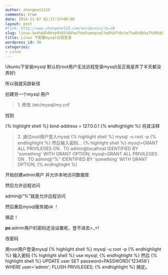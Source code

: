 ```yaml
---
author: zhangman1123
comments: true
date: 2014-11-07 02:37:37+00:00
layout: post
#link: http://www.zhangman523.com/wordpress/?p=30
slug: linux-%e4%b8%8b%e9%85%8d%e7%bd%aemysql%e8%bf%9c%e7%a8%8b%e7%99%bb%e5%bd%95
title: Linux 下配置mysql远程登录
wordpress_id: 30
categories:
- Linux
---
```


Ubuntu下安装mysql 默认的root用户无法远程登录mysql(反正我是弄了半天都没弄好)

所以我就另辟新径

创建另一个mysql 用户

>1\. 修改 /etc/mysql/my.cnf

找到 

{% highlight shell %}
bind-address = 127.0.0.1
{% endhighlight %}
将其注释

>2\. 通过root用户登入mysql
{% highlight shell %}
mysql -u root -p
{% endhighlight %}
然后输入密码...
{% highlight shell %}
mysql>GRANT ALL PRIVILEGES ON *.* TO admin@localhost IDENTIFIED BY 'something' WITH GRANT OPTION;
mysql>GRANT ALL PRIVILEGES ON *.* TO admin@"%" IDENTIFIED BY 'something' WITH GRANT OPTION;
{% endhighlight %}

开始创建admin用户 并允许本地访问数据库

然后允许远程访问

admin@"%"就是允许远程访问

然后重启mysql服务就ok  !

搞定！

**ps**:admin用户的密码还没设置呢，登不进去\>\_\<\!

改密码

用root用户登录mysql
{% highlight shell %}
mysql -u root -p
{% endhighlight %}
输入密码
{% highlight shell %}
use mysql;
{% endhighlight %}
然后
{% highlight shell %}
UPDATE user SET password=PASSWORD('123456') WHERE user='admin';
FLUSH PRIVILEGES;
{% endhighlight %}
搞定。
